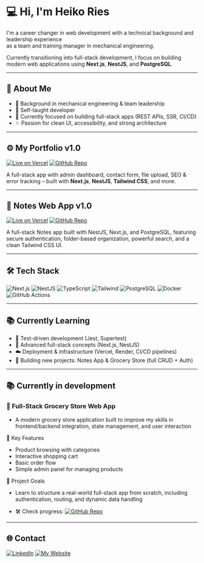 # 💻 Hi, I'm Heiko Ries

I'm a career changer in web development with a technical background and leadership experience  
as a team and training manager in mechanical engineering.

Currently transitioning into full-stack development, I focus on building modern web applications using **Next.js**, **NestJS**, and **PostgreSQL**.

---

## 🚀 About Me

- 🧰 Background in mechanical engineering & team leadership  
- 🧠 Self-taught developer
- 🎯 Currently focused on building full-stack apps (REST APIs, SSR, CI/CD)  
- ✨ Passion for clean UI, accessibility, and strong architecture  

---

## ⚙️ My Portfolio v1.0 

[![Live on Vercel](https://img.shields.io/badge/Live-Vercel-000?logo=vercel)](https://my-portfolio-henna-one-36.vercel.app/)
[![GitHub Repo](https://img.shields.io/badge/GitHub-Repo-181717?logo=github)](https://github.com/Hikko218/My-Portfolio)

A full-stack app with admin dashboard, contact form, file upload, SEO & error tracking – built with **Next.js**, **NestJS**, **Tailwind CSS**, and more.

---

## 📝 Notes Web App v1.0 

[![Live on Vercel](https://img.shields.io/badge/Live-Vercel-000?logo=vercel)](https://notes-web-app-tan.vercel.app/)
[![GitHub Repo](https://img.shields.io/badge/GitHub-Repo-181717?logo=github)](https://github.com/Hikko218/Notes-Web-App)

A full-stack Notes app built with NestJS, Next.js, and PostgreSQL, featuring secure authentication, folder-based organization, powerful search, and a clean Tailwind CSS UI.

---

## 🛠 Tech Stack
![Next.js](https://img.shields.io/badge/-Next.js-black?logo=next.js)
![NestJS](https://img.shields.io/badge/-NestJS-red?logo=nestjs)
![TypeScript](https://img.shields.io/badge/-TypeScript-3178c6?logo=typescript)
![Tailwind](https://img.shields.io/badge/Tailwind_CSS-Design-38BDF8?logo=tailwindcss)
![PostgreSQL](https://img.shields.io/badge/-PostgreSQL-336791?logo=postgresql)
![Docker](https://img.shields.io/badge/-Docker-2496ED?logo=docker)
![GitHub Actions](https://img.shields.io/badge/-GitHub%20Actions-2088FF?logo=githubactions)

---

## 📚 Currently Learning

- 🧪 Test-driven development (Jest, Supertest)
- 🧩 Advanced full-stack concepts (Next.js, NestJS)
- ☁️ Deployment & infrastructure (Vercel, Render, CI/CD pipelines)  
- 🛒 Building new projects: Notes App & Grocery Store (full CRUD + Auth)

---

## 📚 Currently in development

### 🛒 Full-Stack Grocery Store Web App
-  A modern grocery store application built to improve my skills in frontend/backend integration, state management, and user interaction
  
🔹 Key Features
-  Product browsing with categories
-  Interactive shopping cart
-  Basic order flow
-  Simple admin panel for managing products

🔧 Project Goals
- Learn to structure a real-world full-stack app from scratch, including authentication, routing, and dynamic data handling

- 🛠  Check progress: [![GitHub Repo](https://img.shields.io/badge/GitHub-Repo-181717?logo=github)](https://github.com/Hikko218/Grocery-Store)

---

## 🌐 Contact
[![LinkedIn](https://img.shields.io/badge/LinkedIn-Heiko%20Ries-blue?style=flat-square&logo=linkedin)](https://www.linkedin.com/in/heiko-ries-b35778374)
[![My Website](https://img.shields.io/badge/Live-Vercel-000?logo=vercel)](https://my-portfolio-henna-one-36.vercel.app/)
